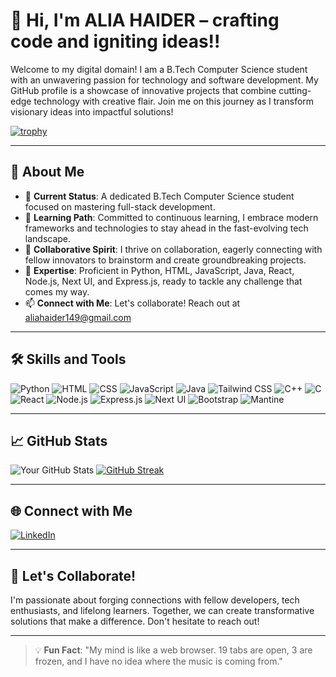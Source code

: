 # 👋 Hi, I'm ALIA HAIDER – crafting code and igniting ideas!!

Welcome to my digital domain! I am a B.Tech Computer Science student with an unwavering passion for technology and software development. My GitHub profile is a showcase of innovative projects that combine cutting-edge technology with creative flair. Join me on this journey as I transform visionary ideas into impactful solutions!

[![trophy](https://github-profile-trophy.vercel.app/?username=ALIA-HAIDER&theme=onedark&row=1&column=6)](https://github.com/ryo-ma/github-profile-trophy)

---

## 🚀 About Me

- 🔭 **Current Status**: A dedicated B.Tech Computer Science student focused on mastering full-stack development.
- 🌱 **Learning Path**: Committed to continuous learning, I embrace modern frameworks and technologies to stay ahead in the fast-evolving tech landscape.
- 👯 **Collaborative Spirit**: I thrive on collaboration, eagerly connecting with fellow innovators to brainstorm and create groundbreaking projects.
- 💬 **Expertise**: Proficient in Python, HTML, JavaScript, Java, React, Node.js, Next UI, and Express.js, ready to tackle any challenge that comes my way.
- 📫 **Connect with Me**: Let's collaborate! Reach out at aliahaider149@gmail.com

---

## 🛠️ Skills and Tools

<p>
  <img src="https://img.shields.io/badge/Python-3776AB?style=for-the-badge&logo=python&logoColor=white" alt="Python"/>
  <img src="https://img.shields.io/badge/HTML5-E34F26?style=for-the-badge&logo=html5&logoColor=white" alt="HTML"/>
  <img src="https://img.shields.io/badge/CSS3-1572B6?style=for-the-badge&logo=css3&logoColor=white" alt="CSS"/>
  <img src="https://img.shields.io/badge/JavaScript-F7DF1E?style=for-the-badge&logo=javascript&logoColor=black" alt="JavaScript"/>
  <img src="https://img.shields.io/badge/Java-007396?style=for-the-badge&logo=java&logoColor=white" alt="Java"/>
  <img src="https://img.shields.io/badge/Tailwind%20CSS-06B6D4?style=for-the-badge&logo=tailwind-css&logoColor=white" alt="Tailwind CSS"/>
  <img src="https://img.shields.io/badge/C++-00599C?style=for-the-badge&logo=c%2B%2B&logoColor=white" alt="C++"/>
  <img src="https://img.shields.io/badge/C-A8B9CC?style=for-the-badge&logo=c&logoColor=black" alt="C"/>
  <img src="https://img.shields.io/badge/React-61DAFB?style=for-the-badge&logo=react&logoColor=black" alt="React"/>
  <img src="https://img.shields.io/badge/Node.js-339933?style=for-the-badge&logo=node-dot-js&logoColor=white" alt="Node.js"/>
  <img src="https://img.shields.io/badge/Express.js-000000?style=for-the-badge&logo=express&logoColor=white" alt="Express.js"/>
  <img src="https://img.shields.io/badge/Next%20UI-000000?style=for-the-badge&logo=next-dot-js&logoColor=white" alt="Next UI"/>
  <img src="https://img.shields.io/badge/Bootstrap-563D7C?style=for-the-badge&logo=bootstrap&logoColor=white" alt="Bootstrap"/>
  <img src="https://img.shields.io/badge/Mantine-1B7CC5?style=for-the-badge&logo=mantine&logoColor=white" alt="Mantine"/>
</p>

---

## 📈 GitHub Stats

![Your GitHub Stats](https://github-readme-stats.vercel.app/api?username=ALIA-HAIDER&show_icons=true&theme=onedark)
[![GitHub Streak](https://streak-stats.demolab.com?user=ALIA-HAIDER&theme=dark)](https://git.io/streak-stats)


---

## 🌐 Connect with Me

<a href="https://www.linkedin.com/in/alia-haider-46676929a/">
  <img src="https://img.shields.io/badge/LinkedIn-0A66C2?style=for-the-badge&logo=linkedin&logoColor=white" alt="LinkedIn"/>
</a>

---

## 🤝 Let's Collaborate!

I'm passionate about forging connections with fellow developers, tech enthusiasts, and lifelong learners. Together, we can create transformative solutions that make a difference. Don't hesitate to reach out!

---

> 💡 **Fun Fact**: "My mind is like a web browser. 19 tabs are open, 3 are frozen, and I have no idea where the music is coming from."
